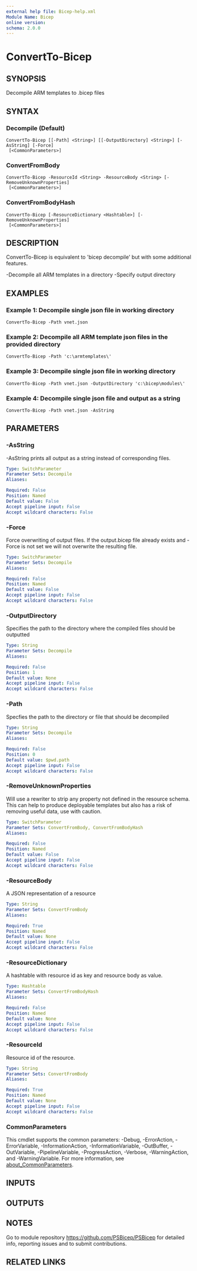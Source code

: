 ```yaml
---
external help file: Bicep-help.xml
Module Name: Bicep
online version:
schema: 2.0.0
---
```


# ConvertTo-Bicep

## SYNOPSIS
Decompile ARM templates to .bicep files

## SYNTAX

### Decompile (Default)
```
ConvertTo-Bicep [[-Path] <String>] [[-OutputDirectory] <String>] [-AsString] [-Force]
 [<CommonParameters>]
```

### ConvertFromBody
```
ConvertTo-Bicep -ResourceId <String> -ResourceBody <String> [-RemoveUnknownProperties]
 [<CommonParameters>]
```

### ConvertFromBodyHash
```
ConvertTo-Bicep [-ResourceDictionary <Hashtable>] [-RemoveUnknownProperties]
 [<CommonParameters>]
```

## DESCRIPTION
ConvertTo-Bicep is equivalent to 'bicep decompile' but with some additional features.

-Decompile all ARM templates in a directory -Specify output directory

## EXAMPLES

### Example 1: Decompile single json file in working directory
```
ConvertTo-Bicep -Path vnet.json
```

### Example 2: Decompile all ARM template json files in the provided directory
```
ConvertTo-Bicep -Path 'c:\armtemplates\'
```

### Example 3: Decompile single json file in working directory
```
ConvertTo-Bicep -Path vnet.json -OutputDirectory 'c:\bicep\modules\'
```

### Example 4: Decompile single json file and output as a string
```
ConvertTo-Bicep -Path vnet.json -AsString
```

## PARAMETERS

### -AsString
-AsString prints all output as a string instead of corresponding files.

```yaml
Type: SwitchParameter
Parameter Sets: Decompile
Aliases:

Required: False
Position: Named
Default value: False
Accept pipeline input: False
Accept wildcard characters: False
```

### -Force
Force overwriting of output files.
If the output.bicep file already exists and -Force is not set we will not overwrite the resulting file.

```yaml
Type: SwitchParameter
Parameter Sets: Decompile
Aliases:

Required: False
Position: Named
Default value: False
Accept pipeline input: False
Accept wildcard characters: False
```

### -OutputDirectory
Specifies the path to the directory where the compiled files should be outputted

```yaml
Type: String
Parameter Sets: Decompile
Aliases:

Required: False
Position: 1
Default value: None
Accept pipeline input: False
Accept wildcard characters: False
```

### -Path
Specfies the path to the directory or file that should be decompiled

```yaml
Type: String
Parameter Sets: Decompile
Aliases:

Required: False
Position: 0
Default value: $pwd.path
Accept pipeline input: False
Accept wildcard characters: False
```

### -RemoveUnknownProperties
Will use a rewriter to strip any property not defined in the resource schema.
This can help to produce deployable templates but also has a risk of removing useful data, use with caution.

```yaml
Type: SwitchParameter
Parameter Sets: ConvertFromBody, ConvertFromBodyHash
Aliases:

Required: False
Position: Named
Default value: False
Accept pipeline input: False
Accept wildcard characters: False
```

### -ResourceBody
A JSON representation of a resource

```yaml
Type: String
Parameter Sets: ConvertFromBody
Aliases:

Required: True
Position: Named
Default value: None
Accept pipeline input: False
Accept wildcard characters: False
```

### -ResourceDictionary
A hashtable with resource id as key and resource body as value.

```yaml
Type: Hashtable
Parameter Sets: ConvertFromBodyHash
Aliases:

Required: False
Position: Named
Default value: None
Accept pipeline input: False
Accept wildcard characters: False
```

### -ResourceId
Resource id of the resource.

```yaml
Type: String
Parameter Sets: ConvertFromBody
Aliases:

Required: True
Position: Named
Default value: None
Accept pipeline input: False
Accept wildcard characters: False
```

### CommonParameters
This cmdlet supports the common parameters: -Debug, -ErrorAction, -ErrorVariable, -InformationAction, -InformationVariable, -OutBuffer, -OutVariable, -PipelineVariable, -ProgressAction, -Verbose, -WarningAction, and -WarningVariable. For more information, see [about_CommonParameters](http://go.microsoft.com/fwlink/?LinkID=113216).

## INPUTS

## OUTPUTS

## NOTES
Go to module repository https://github.com/PSBicep/PSBicep for detailed info, reporting issues and to submit contributions.

## RELATED LINKS
